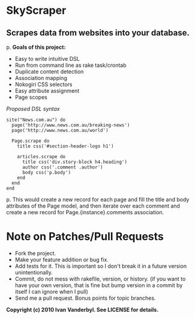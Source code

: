 SkyScraper
==========

Scrapes data from websites into your database.
--

p. **Goals of this project:**

* Easy to write intuitive DSL
* Run from command line as rake task/crontab
* Duplicate content detection
* Association mapping
* Nokogiri CSS selectors
* Easy attribute assignment
* Page scopes

*Proposed DSL syntax*

    site("News.com.au") do
      page('http://www.news.com.au/breaking-news')
      page('http://www.news.com.au/world')

      Page.scrape do
        title css('#section-header-logo h1')

        articles.scrape do
          title css('div.story-block h4.heading')
          author css('.comment .author')
          body css('p.body')
        end
      end
    end
    

p. This would create a new record for each page and fill the title and body attributes of the Page model, and then iterate over each comment and create a new record for Page.{instance}.comments association.

Note on Patches/Pull Requests
===
 
* Fork the project.
* Make your feature addition or bug fix.
* Add tests for it. This is important so I don't break it in a
  future version unintentionally.
* Commit, do not mess with rakefile, version, or history.
  (if you want to have your own version, that is fine but bump version in a commit by itself I can ignore when I pull)
* Send me a pull request. Bonus points for topic branches.


**Copyright (c) 2010 Ivan Vanderbyl. See LICENSE for details.**
